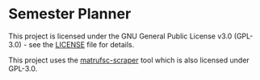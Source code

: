 # Semester Planner

This project is licensed under the GNU General Public License v3.0 (GPL-3.0) - see the [LICENSE](LICENSE) file for details.

This project uses the [matrufsc-scraper](https://github.com/cauebs/matrufsc-scraper) tool which is also licensed under GPL-3.0.